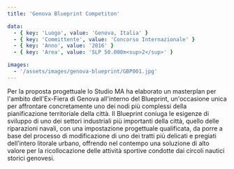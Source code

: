 ```yaml
---
title: 'Genova Blueprint Competiton'

data:
  - { key: 'Luogo', value: 'Genova, Italia' }
  - { key: 'Committente', value: 'Concorso Internazionale' }
  - { key: 'Anno', value: '2016' }
  - { key: 'Area', value: 'SLP 50.000m<sup>2</sup>' }

images:
  - '/assets/images/genova-blueprint/GBP001.jpg'
---
```


Per la proposta progettuale lo Studio MA ha elaborato un masterplan per l'ambito dell'Ex-Fiera di
Genova all'interno del Blueprint, un'occasione unica per affrontare concretamente uno dei nodi più
complessi della pianificazione territoriale della città. Il Blueprint coniuga le esigenze di
sviluppo di uno dei settori industriali più importanti della città, quello delle riparazioni navali,
con una impostazione progettuale qualificata, da porre a base del processo di modificazione di uno
dei tratti più delicati e pregiati dell’intero litorale urbano, offrendo nel contempo una soluzione
di alto valore per la ricollocazione delle attività sportive condotte dai circoli nautici storici
genovesi.
